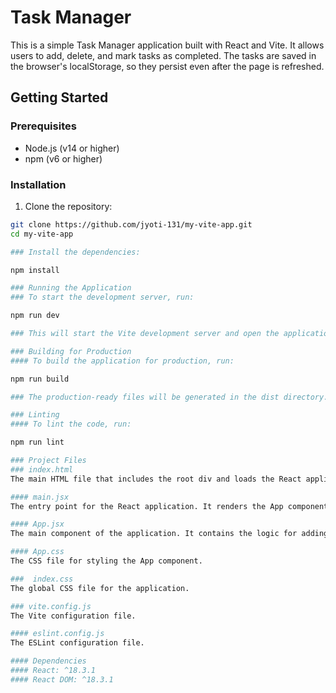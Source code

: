 # Task Manager

This is a simple Task Manager application built with React and Vite. It allows users to add, delete, and mark tasks as completed. The tasks are saved in the browser's localStorage, so they persist even after the page is refreshed.

## Getting Started

### Prerequisites


- Node.js (v14 or higher)
- npm (v6 or higher)

### Installation

1. Clone the repository:

```sh
git clone https://github.com/jyoti-131/my-vite-app.git
cd my-vite-app

### Install the dependencies:

npm install

### Running the Application
### To start the development server, run:

npm run dev

### This will start the Vite development server and open the application in your default web browser.

### Building for Production
#### To build the application for production, run:

npm run build

### The production-ready files will be generated in the dist directory.

### Linting
#### To lint the code, run:

npm run lint

### Project Files
### index.html
The main HTML file that includes the root div and loads the React application.

#### main.jsx
The entry point for the React application. It renders the App component inside the root div.

#### App.jsx
The main component of the application. It contains the logic for adding, deleting, and marking tasks as completed.

#### App.css
The CSS file for styling the App component.

###  index.css
The global CSS file for the application.

### vite.config.js
The Vite configuration file.

#### eslint.config.js
The ESLint configuration file.

#### Dependencies
#### React: ^18.3.1
#### React DOM: ^18.3.1
